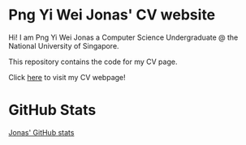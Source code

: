 # Png Yi Wei Jonas' CV website

Hi! I am Png Yi Wei Jonas a Computer Science Undergraduate @ the National University of Singapore. 

This repository contains the code for my CV page.

Click [here](https://jonaspng.github.io/cv2/) to visit my CV webpage!

# GitHub Stats
[Jonas' GitHub stats](https://github-readme-stats.vercel.app/api?username=Jonaspng&count_private=true&theme=dark&show_icons=true)
